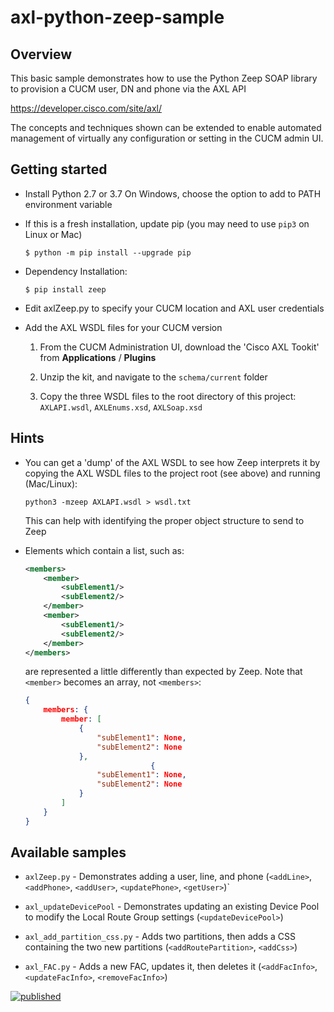 # axl-python-zeep-sample

## Overview

This basic sample demonstrates how to use the Python Zeep SOAP library to provision a CUCM user, DN and phone via the AXL API

https://developer.cisco.com/site/axl/

The concepts and techniques shown can be extended to enable automated management of virtually any configuration or setting in the CUCM admin UI.

## Getting started

* Install Python 2.7 or 3.7
  On Windows, choose the option to add to PATH environment variable

* If this is a fresh installation, update pip (you may need to use `pip3` on Linux or Mac)

  ```
  $ python -m pip install --upgrade pip
  ```
  
* Dependency Installation:

  ```
  $ pip install zeep
  ```
  
* Edit axlZeep.py to specify your CUCM location and AXL user credentials

* Add the AXL WSDL files for your CUCM version

    1. From the CUCM Administration UI, download the 'Cisco AXL Tookit' from **Applications** / **Plugins**

    1. Unzip the kit, and navigate to the `schema/current` folder

    1. Copy the three WSDL files to the root directory of this project: `AXLAPI.wsdl`, `AXLEnums.xsd`, `AXLSoap.xsd`

## Hints

* You can get a 'dump' of the AXL WSDL to see how Zeep interprets it by copying the AXL WSDL files to the project root (see above) and running (Mac/Linux):

    ```
    python3 -mzeep AXLAPI.wsdl > wsdl.txt
    ```

    This can help with identifying the proper object structure to send to Zeep

* Elements which contain a list, such as:

    ```xml
    <members>
        <member>
            <subElement1/>
            <subElement2/>
        </member>
        <member>
            <subElement1/>
            <subElement2/>
        </member>        
    </members>
    ```

    are represented a little differently than expected by Zeep.  Note that `<member>` becomes an array, not `<members>`:

    ```json
    { 
        members: {
            member: [
                {
                    "subElement1": None,
                    "subElement2": None
                },
                                {
                    "subElement1": None,
                    "subElement2": None
                }
            ]
        }
    }
    ```

## Available samples

* `axlZeep.py` - Demonstrates adding a user, line, and phone (`<addLine>`, `<addPhone>`, `<addUser>`, `<updatePhone>`, `<getUser>`)`

* `axl_updateDevicePool` - Demonstrates updating an existing Device Pool to modify the Local Route Group settings (`<updateDevicePool>`)

* `axl_add_partition_css.py` - Adds two partitions, then adds a CSS containing the two new partitions (`<addRoutePartition>`, `<addCss>`)

* `axl_FAC.py` - Adds a new FAC, updates it, then deletes it (`<addFacInfo>`, `<updateFacInfo>`, `<removeFacInfo>`)

[![published](https://static.production.devnetcloud.com/codeexchange/assets/images/devnet-published.svg)](https://developer.cisco.com/codeexchange/github/repo/CiscoDevNet/axl-python-zeep-sample)
